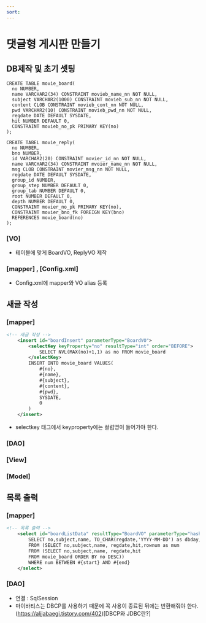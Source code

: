 ```yaml
---
sort:
---
```


# 댓글형 게시판 만들기


## DB제작 및 초기 셋팅

```
CREATE TABLE movie_board(
  no NUMBER,
  name VARCHAR2(34) CONSTRAINT movieb_name_nn NOT NULL,
  subject VARCHAR2(1000) CONSTRAINT movieb_sub_nn NOT NULL,
  content CLOB CONSTRAINT movieb_cont_nn NOT NULL,
  pwd VARCHAR2(10) CONSTRAINT movieb_pwd_nn NOT NULL,
  regdate DATE DEFAULT SYSDATE,
  hit NUMBER DEFAULT 0,
  CONSTRAINT movieb_no_pk PRIMARY KEY(no)
);

CREATE TABEL movie_reply(
  no NUMBER,
  bno NUMBER,
  id VARCHAR2(20) CONSTRAINT movier_id_nn NOT NULL,
  name VARCHAR2(34) CONSTRAINT mvoier_name_nn NOT NULL,
  msg CLOB CONSTRAINT movier_msg_nn NOT NULL,
  regdate DATE DEFAULT SYSDATE,
  group_id NUMBER,
  group_step NUMBER DEFAULT 0,
  group_tab NUMBER DEFAULT 0,
  root NUMBER DEFAULT 0,
  depth NUMBER DEFAULT 0,
  CONSTRAINT movier_no_pk PRIMARY KEY(no),
  CONSTRAINT movier_bno_fk FOREIGN KEY(bno)
  REFERENCES movie_board(no)
);
```

### [VO]
- 테이블에 맞게 BoardVO, ReplyVO 제작


### [mapper] , [Config.xml]
- Config.xml에 mapper와 VO alias 등록

## 새글 작성
### [mapper]

```xml 
<!-- 새글 작성 -->
	<insert id="boardInsert" parameterType="BoardVO">
		<selectKey keyProperty="no" resultType="int" order="BEFORE">
			SELECT NVL(MAX(no)+1,1) as no FROM movie_board
		</selectKey>
		INSERT INTO movie_board VALUES(
			#{no},
			#{name},
			#{subject},
			#{content},
			#{pwd},
			SYSDATE,
			0
		)
	</insert>
```

- selectkey 태그에서 keyproperty에는 컬럼명이 들어가야 한다.


### [DAO]

### [View]

### [Model]

## 목록 출력
### [mapper]

```xml
<!-- 목록 출력 -->
	<select id="boardListData" resultType="BoardVO" parameterType="hashmap">
		SELECT no,subject,name, TO_CHAR(regdate,'YYYY-MM-DD') as dbday,hit,num
		FROM (SELECT no,subject,name, regdate,hit,rownum as mum
		FROM (SELECT no,subject,name, regdate,hit 
		FROM movie_board ORDER BY no DESC))
		WHERE num BETWEEN #{start} AND #{end}
	</select>
```

### [DAO]
- 연결 : SqlSession
- 마이바티스는 DBCP를 사용하기 때문에 꼭 사용이 종료된 뒤에는 반환해줘야 한다. (https://aljjabaegi.tistory.com/402)[DBCP와 JDBC란?]
